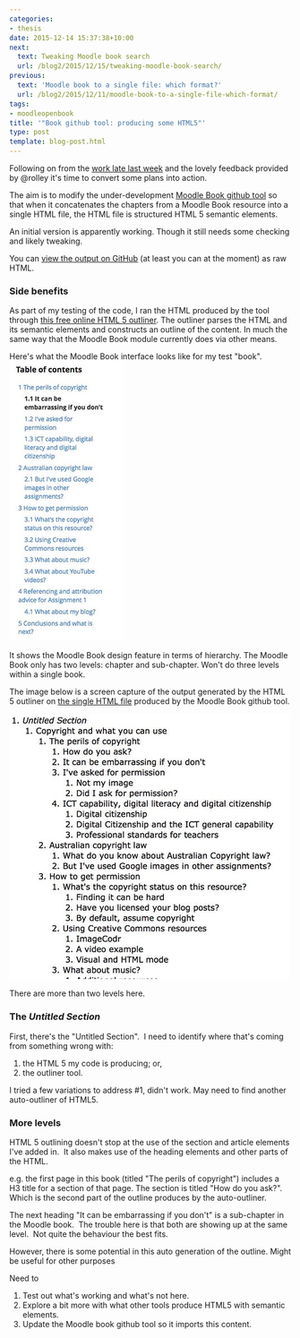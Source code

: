 ```yaml
---
categories:
- thesis
date: 2015-12-14 15:37:38+10:00
next:
  text: Tweaking Moodle book search
  url: /blog2/2015/12/15/tweaking-moodle-book-search/
previous:
  text: 'Moodle book to a single file: which format?'
  url: /blog2/2015/12/11/moodle-book-to-a-single-file-which-format/
tags:
- moodleopenbook
title: '"Book github tool: producing some HTML5"'
type: post
template: blog-post.html
---
```

Following on from the [work late last week](/blog2/2015/12/11/moodle-book-to-a-single-file-which-format/) and the lovely feedback provided by @rolley it's time to convert some plans into action.

The aim is to modify the under-development [Moodle Book github tool](https://github.com/djplaner/moodle-booktool_github) so that when it concatenates the chapters from a Moodle Book resource into a single HTML file, the HTML file is structured HTML 5 semantic elements.

An initial version is apparently working. Though it still needs some checking and likely tweaking.

You can [view the output on GitHub](https://github.com/djplaner/ICT-and-Pedagogy/blob/master/Copyright.html) (at least you can at the moment) as raw HTML.

### Side benefits

As part of my testing of the code, I ran the HTML produced by the tool through [this free online HTML 5 outliner](https://gsnedders.html5.org/outliner/). The outliner parses the HTML and its semantic elements and constructs an outline of the content. In much the same way that the Moodle Book module currently does via other means.

Here's what the Moodle Book interface looks like for my test "book". [![Moodle book ToC](images/23737682455_5539857734.jpg)](https://www.flickr.com/photos/david_jones/23737682455/in/dateposted-public/ "Moodle book ToC")

It shows the Moodle Book design feature in terms of hierarchy. The Moodle Book only has two levels: chapter and sub-chapter. Won't do three levels within a single book.

The image below is a screen capture of the output generated by the HTML 5 outliner on [the single HTML file](https://github.com/djplaner/ICT-and-Pedagogy/blob/master/Copyright.html) produced by the Moodle Book github tool.

[![Auto outline](images/23369553989_f6c46085b4.jpg)](https://www.flickr.com/photos/david_jones/23369553989/in/dateposted-public/ "Auto outline")

There are more than two levels here.

### The _Untitled Section_

First, there's the "Untitled Section".  I need to identify where that's coming from something wrong with:

1. the HTML 5 my code is producing; or,
2. the outliner tool.

I tried a few variations to address #1, didn't work. May need to find another auto-outliner of HTML5.

### More levels

HTML 5 outlining doesn't stop at the use of the section and article elements I've added in.  It also makes use of the heading elements and other parts of the HTML.

e.g. the first page in this book (titled "The perils of copyright") includes a H3 title for a section of that page. The section is titled "How do you ask?".  Which is the second part of the outline produces by the auto-outliner.

The next heading "It can be embarrassing if you don't" is a sub-chapter in the Moodle book.  The trouble here is that both are showing up at the same level.  Not quite the behaviour the best fits.

However, there is some potential in this auto generation of the outline. Might be useful for other purposes

Need to

1. Test out what's working and what's not here.
2. Explore a bit more with what other tools produce HTML5 with semantic elements.
3. Update the Moodle book github tool so it imports this content.
